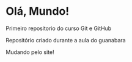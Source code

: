 # Olá, Mundo!
 Primeiro repositorio do curso Git e GitHub

 Repositório criado durante a aula do guanabara

 Mudando pelo site!
